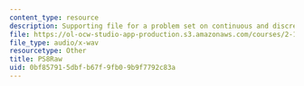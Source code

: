 ```yaml
---
content_type: resource
description: Supporting file for a problem set on continuous and discrete signal processing.
file: https://ol-ocw-studio-app-production.s3.amazonaws.com/courses/2-161-signal-processing-continuous-and-discrete-fall-2008/0bf857915dbfb67f9fb09b9f7792c83a_PS8Raw.wav
file_type: audio/x-wav
resourcetype: Other
title: PS8Raw
uid: 0bf85791-5dbf-b67f-9fb0-9b9f7792c83a
---
```

